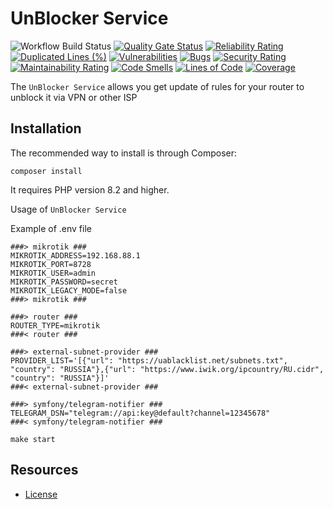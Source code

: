 UnBlocker Service
=============================

![Workflow Build Status](https://github.com/fractalzombie/unblocker-service/actions/workflows/build.yml/badge.svg?event=push)
[![Quality Gate Status](https://sonarcloud.io/api/project_badges/measure?project=fractalzombie_unblocker-service&metric=alert_status)](https://sonarcloud.io/summary/new_code?id=fractalzombie_unblocker-service)
[![Reliability Rating](https://sonarcloud.io/api/project_badges/measure?project=fractalzombie_unblocker-service&metric=reliability_rating)](https://sonarcloud.io/summary/new_code?id=fractalzombie_unblocker-service)
[![Duplicated Lines (%)](https://sonarcloud.io/api/project_badges/measure?project=fractalzombie_unblocker-service&metric=duplicated_lines_density)](https://sonarcloud.io/summary/new_code?id=fractalzombie_unblocker-service)
[![Vulnerabilities](https://sonarcloud.io/api/project_badges/measure?project=fractalzombie_unblocker-service&metric=vulnerabilities)](https://sonarcloud.io/summary/new_code?id=fractalzombie_unblocker-service)
[![Bugs](https://sonarcloud.io/api/project_badges/measure?project=fractalzombie_unblocker-service&metric=bugs)](https://sonarcloud.io/summary/new_code?id=fractalzombie_unblocker-service)
[![Security Rating](https://sonarcloud.io/api/project_badges/measure?project=fractalzombie_unblocker-service&metric=security_rating)](https://sonarcloud.io/summary/new_code?id=fractalzombie_unblocker-service)
[![Maintainability Rating](https://sonarcloud.io/api/project_badges/measure?project=fractalzombie_unblocker-service&metric=sqale_rating)](https://sonarcloud.io/summary/new_code?id=fractalzombie_unblocker-service)
[![Code Smells](https://sonarcloud.io/api/project_badges/measure?project=fractalzombie_unblocker-service&metric=code_smells)](https://sonarcloud.io/summary/new_code?id=fractalzombie_unblocker-service)
[![Lines of Code](https://sonarcloud.io/api/project_badges/measure?project=fractalzombie_unblocker-service&metric=ncloc)](https://sonarcloud.io/summary/new_code?id=fractalzombie_unblocker-service)
[![Coverage](https://sonarcloud.io/api/project_badges/measure?project=fractalzombie_unblocker-service&metric=coverage)](https://sonarcloud.io/summary/new_code?id=fractalzombie_unblocker-service)

The `UnBlocker Service` allows you get update of rules for your router to unblock it via VPN or other ISP

Installation
------------
The recommended way to install is through Composer:

```
composer install
```

It requires PHP version 8.2 and higher.

Usage of `UnBlocker Service`

Example of .env file
```
###> mikrotik ###
MIKROTIK_ADDRESS=192.168.88.1
MIKROTIK_PORT=8728
MIKROTIK_USER=admin
MIKROTIK_PASSWORD=secret
MIKROTIK_LEGACY_MODE=false
###> mikrotik ###

###> router ###
ROUTER_TYPE=mikrotik
###< router ###

###> external-subnet-provider ###
PROVIDER_LIST='[{"url": "https://uablacklist.net/subnets.txt", "country": "RUSSIA"},{"url": "https://www.iwik.org/ipcountry/RU.cidr", "country": "RUSSIA"}]'
###< external-subnet-provider ###

###> symfony/telegram-notifier ###
TELEGRAM_DSN="telegram://api:key@default?channel=12345678"
###< symfony/telegram-notifier ###
```

```
make start
```

Resources
---------
* [License](https://github.com/fractalzombie/unblocker-service/blob/main/LICENSE.md)
